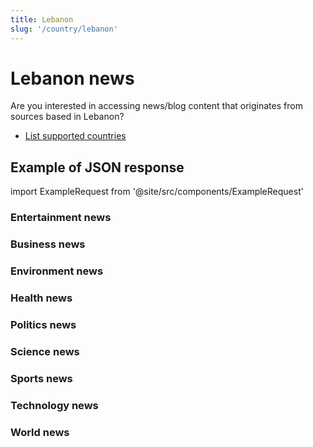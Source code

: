 ```yaml
---
title: Lebanon
slug: '/country/lebanon'
---
```


# Lebanon news

Are you interested in accessing news/blog content that originates from sources based in Lebanon?

- [List supported countries](/get-articles/countries)

## Example of JSON response

import ExampleRequest from '@site/src/components/ExampleRequest'

### Entertainment news
<ExampleRequest url="https://api.apitube.io/v1/news/articles?limit=2&category=news/Arts_and_Entertainment&country=lb"></ExampleRequest>

### Business news
<ExampleRequest url="https://api.apitube.io/v1/news/articles?limit=2&category=news/Business&country=lb"></ExampleRequest>

### Environment news
<ExampleRequest url="https://api.apitube.io/v1/news/articles?limit=2&category=news/Environment&country=lb"></ExampleRequest>

### Health news
<ExampleRequest url="https://api.apitube.io/v1/news/articles?limit=2&category=news/Health&country=lb"></ExampleRequest>

### Politics news
<ExampleRequest url="https://api.apitube.io/v1/news/articles?limit=2&category=news/Politics&country=lb"></ExampleRequest>

### Science news
<ExampleRequest url="https://api.apitube.io/v1/news/articles?limit=2&category=news/Science&country=lb"></ExampleRequest>

### Sports news
<ExampleRequest url="https://api.apitube.io/v1/news/articles?limit=2&category=news/Sports&country=lb"></ExampleRequest>

### Technology news
<ExampleRequest url="https://api.apitube.io/v1/news/articles?limit=2&category=news/Technology&country=lb"></ExampleRequest>

### World news
<ExampleRequest url="https://api.apitube.io/v1/news/articles?limit=2&category=news/World&country=lb"></ExampleRequest>

